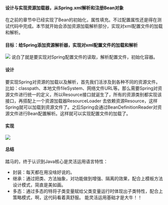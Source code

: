 #### 设计与实现资源加载器，从Spring.xml解析和注册Bean对象
在之前的章节中已经实现了Bean的初始化，属性填充。不过配置属性还是得在测试代码中完成。本节就开始会添加资源加载解析部分，实现对xml配置文件的加载和解析。
#### 目标：给Spring添加资源解析器，实现对xml配置文件的加载和解析
![](https://yuboimg.oss-cn-hangzhou.aliyuncs.com/Spring/2023-04-17-064514.png)
说白了就是要实现对Spring配置文件的读取，解析配置文件，初始化容器。

#### 设计
要实现Spring对资源的加载以及解析，首先我们活涉及到各种不同的资源文件。比如：classpath、本地文件fileSystem、网络文件URL等。那么需要Spring对资源文件进行统一的定义，所以Resource接口就诞生了，所有的资源类别都实现该接口，再搭配上一个资源加载器ResourceLoader
去依赖资源Resource，这样Spring就可以加载到资源文件了。之后Spring会通过BeanDefinitionReader对资源文件进行Bean配置解析。这样就可以实现配置文件的加载了。


#### 实现
![](https://yuboimg.oss-cn-hangzhou.aliyuncs.com/Spring/2023-04-17-073657.png)

#### 总结
踏马的，终于认识到Java核心是灵活运用语言特性：
* 封装：每天都在用没啥好说的。
* 继承：通过把类、方法抽象，对功能做到增强、隔离的效果，配合上模板方法设计模式，简直是美如画。
* 多态：通过多态的特将子类变量赋给父类变量运行时体现出子类特性，配合上策略模式，啊，这代码看着真舒服。
能灵活运用基础才是大牛！！